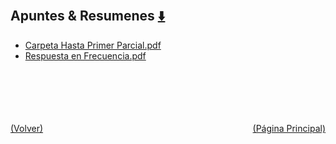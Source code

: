 
<html>
<body>
<h2>Apuntes & Resumenes <a href="https://downgit.github.io/#/home?url=https://github.com/Apuntes-FIUBA/Apuntes-Electronica/tree/main/86 - Electrónica/8604 - Analisis de Circuitos/Apuntes & Resumenes" style="font-size:20px">  ⬇️ </a></h2>
<ul>
    <li><a href="Carpeta Hasta Primer Parcial.pdf">Carpeta Hasta Primer Parcial.pdf</a></li>
    <li><a href="Respuesta en Frecuencia.pdf">Respuesta en Frecuencia.pdf</a></li>
</ul>
</body>
</html>








<br><br><br><br><br><a href="../" style="float: left">(Volver)</a> <a href="https://apuntes-fiuba.github.io/Apuntes-Electronica" style="float: right">(Página Principal)</a>
